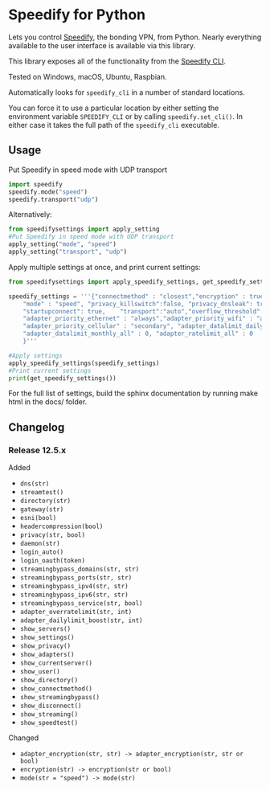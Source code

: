 Speedify for Python
=======================

Lets you control [Speedify](https://speedify.com), the bonding VPN, from Python.  Nearly everything available to the user interface is available via this library.

This library exposes all of the functionality from the [Speedify CLI](https://support.speedify.com/article/285-speedify-command-line-interface).  

Tested on Windows, macOS, Ubuntu, Raspbian.

Automatically looks for `speedify_cli` in a number of standard locations.  

You can force it to use a particular location by either setting the environment variable `SPEEDIFY_CLI` or by calling `speedify.set_cli()`.  In either case it takes the full path of the `speedify_cli` executable.

## Usage

Put Speedify in speed mode with UDP transport
```python
import speedify
speedify.mode("speed")
speedify.transport("udp")
```

Alternatively:
```python
from speedifysettings import apply_setting
#Put Speedify in speed mode with UDP transport
apply_setting("mode", "speed")
apply_setting("transport", "udp")
```

Apply multiple settings at once, and print current settings:
```python
from speedifysettings import apply_speedify_settings, get_speedify_settings

speedify_settings = '''{"connectmethod" : "closest","encryption" : true, "jumbo" : true,
    "mode" : "speed", "privacy_killswitch":false, "privacy_dnsleak": true, 
    "startupconnect": true,    "transport":"auto","overflow_threshold": 30.0,
    "adapter_priority_ethernet" : "always","adapter_priority_wifi" : "always",
    "adapter_priority_cellular" : "secondary", "adapter_datalimit_daily_all" : 0,
    "adapter_datalimit_monthly_all" : 0, "adapter_ratelimit_all" : 0
    }'''

#Apply settings
apply_speedify_settings(speedify_settings)
#Print current settings
print(get_speedify_settings())
```

For the full list of settings, build the sphinx documentation by running make html in the docs/ folder.

## Changelog

### Release 12.5.x

Added
  - `dns(str)`
  - `streamtest()`
  - `directory(str)`
  - `gateway(str)`
  - `esni(bool)`
  - `headercompression(bool)`
  - `privacy(str, bool)`
  - `daemon(str)`
  - `login_auto()`
  - `login_oauth(token)`
  - `streamingbypass_domains(str, str)`
  - `streamingbypass_ports(str, str)`
  - `streamingbypass_ipv4(str, str)`
  - `streamingbypass_ipv6(str, str)`
  - `streamingbypass_service(str, bool)`
  - `adapter_overratelimit(str, int)`
  - `adapter_dailylimit_boost(str, int)`
  - `show_servers()`
  - `show_settings()`
  - `show_privacy()`
  - `show_adapters()`
  - `show_currentserver()`
  - `show_user()`
  - `show_directory()`
  - `show_connectmethod()`
  - `show_streamingbypass()`
  - `show_disconnect()`
  - `show_streaming()`
  - `show_speedtest()`

Changed
  - `adapter_encryption(str, str) -> adapter_encryption(str, str or bool)`
  - `encryption(str) -> encryption(str or bool)`
  - `mode(str = "speed") -> mode(str)`

